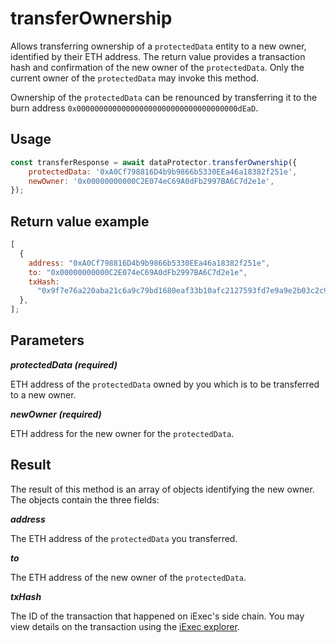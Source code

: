 # transferOwnership

Allows transferring ownership of a `protectedData` entity to a new owner, identified by their ETH address. The return value provides a transaction hash and confirmation of the new owner of the `protectedData`. Only the current owner of the `protectedData` may invoke this method.

Ownership of the `protectedData` can be renounced by transferring it to the burn
address `0x000000000000000000000000000000000000dEaD`.

## Usage

```javascript
const transferResponse = await dataProtector.transferOwnership({
    protectedData: '0xA0Cf798816D4b9b9866b5330EEa46a18382f251e',
    newOwner: '0x00000000000C2E074eC69A0dFb2997BA6C7d2e1e',
});
```

## Return value example

```javascript
[
  {
    address: "0xA0Cf798816D4b9b9866b5330EEa46a18382f251e",
    to: "0x00000000000C2E074eC69A0dFb2997BA6C7d2e1e",
    txHash:
      "0x9f7e76a220aba21c6a9c79bd1680eaf33b10afc2127593fd7e9a9e2b03c2c9fd",
  },
];
```

## Parameters

***protectedData (required)***

ETH address of the `protectedData` owned by you which is to be transferred to a new owner.

***newOwner (required)***

ETH address for the new owner for the `protectedData`.

## Result

The result of this method is an array of objects identifying the new owner. The objects contain the three fields:

***address***

The ETH address of the `protectedData` you transferred.

***to***

The ETH address of the new owner of the `protectedData`.

***txHash***

The ID of the transaction that happened on iExec's side chain. You may view details on the transaction using the [iExec explorer](https://explorer.iex.ec).